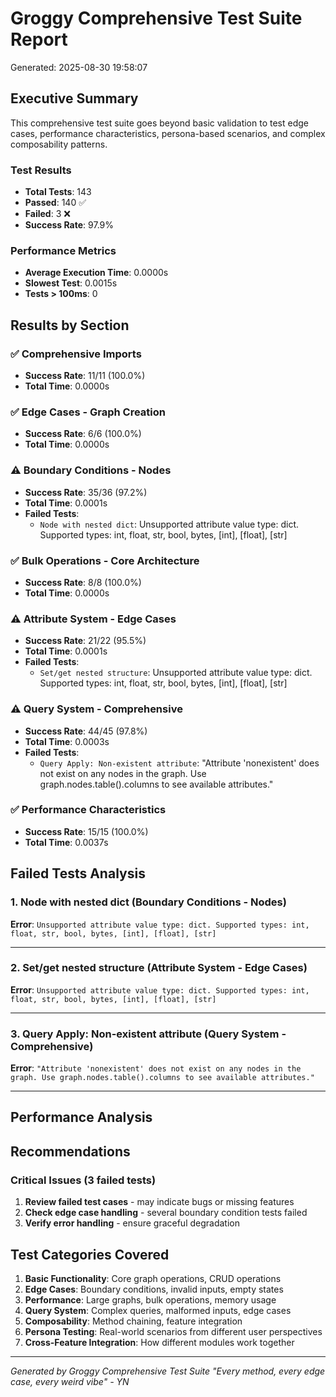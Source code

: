 # Groggy Comprehensive Test Suite Report

Generated: 2025-08-30 19:58:07

## Executive Summary

This comprehensive test suite goes beyond basic validation to test edge cases, 
performance characteristics, persona-based scenarios, and complex composability patterns.

### Test Results
- **Total Tests**: 143
- **Passed**: 140 ✅  
- **Failed**: 3 ❌
- **Success Rate**: 97.9%

### Performance Metrics
- **Average Execution Time**: 0.0000s
- **Slowest Test**: 0.0015s
- **Tests > 100ms**: 0

## Results by Section

### ✅ Comprehensive Imports
- **Success Rate**: 11/11 (100.0%)
- **Total Time**: 0.0000s

### ✅ Edge Cases - Graph Creation
- **Success Rate**: 6/6 (100.0%)
- **Total Time**: 0.0000s

### ⚠️ Boundary Conditions - Nodes
- **Success Rate**: 35/36 (97.2%)
- **Total Time**: 0.0001s
- **Failed Tests**:
  - `Node with nested dict`: Unsupported attribute value type: dict. Supported types: int, float, str, bool, bytes, [int], [float], [str]

### ✅ Bulk Operations - Core Architecture
- **Success Rate**: 8/8 (100.0%)
- **Total Time**: 0.0000s

### ⚠️ Attribute System - Edge Cases
- **Success Rate**: 21/22 (95.5%)
- **Total Time**: 0.0001s
- **Failed Tests**:
  - `Set/get nested structure`: Unsupported attribute value type: dict. Supported types: int, float, str, bool, bytes, [int], [float], [str]

### ⚠️ Query System - Comprehensive
- **Success Rate**: 44/45 (97.8%)
- **Total Time**: 0.0003s
- **Failed Tests**:
  - `Query Apply: Non-existent attribute`: "Attribute 'nonexistent' does not exist on any nodes in the graph. Use graph.nodes.table().columns to see available attributes."

### ✅ Performance Characteristics
- **Success Rate**: 15/15 (100.0%)
- **Total Time**: 0.0037s

## Failed Tests Analysis

### 1. Node with nested dict (Boundary Conditions - Nodes)

**Error**: `Unsupported attribute value type: dict. Supported types: int, float, str, bool, bytes, [int], [float], [str]`

---

### 2. Set/get nested structure (Attribute System - Edge Cases)

**Error**: `Unsupported attribute value type: dict. Supported types: int, float, str, bool, bytes, [int], [float], [str]`

---

### 3. Query Apply: Non-existent attribute (Query System - Comprehensive)

**Error**: `"Attribute 'nonexistent' does not exist on any nodes in the graph. Use graph.nodes.table().columns to see available attributes."`

---

## Performance Analysis

## Recommendations

### Critical Issues (3 failed tests)
1. **Review failed test cases** - may indicate bugs or missing features
2. **Check edge case handling** - several boundary condition tests failed
3. **Verify error handling** - ensure graceful degradation

## Test Categories Covered

1. **Basic Functionality**: Core graph operations, CRUD operations
2. **Edge Cases**: Boundary conditions, invalid inputs, empty states
3. **Performance**: Large graphs, bulk operations, memory usage  
4. **Query System**: Complex queries, malformed inputs, edge cases
5. **Composability**: Method chaining, feature integration
6. **Persona Testing**: Real-world scenarios from different user perspectives
7. **Cross-Feature Integration**: How different modules work together

---
*Generated by Groggy Comprehensive Test Suite*
*"Every method, every edge case, every weird vibe" - YN*
